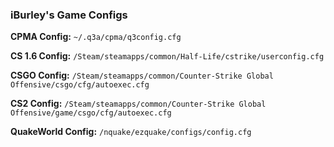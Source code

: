 ### iBurley's Game Configs

**CPMA Config:**
`~/.q3a/cpma/q3config.cfg`

**CS 1.6 Config:**
`/Steam/steamapps/common/Half-Life/cstrike/userconfig.cfg`

**CSGO Config:**
`/Steam/steamapps/common/Counter-Strike Global Offensive/csgo/cfg/autoexec.cfg`

**CS2 Config:**
`/Steam/steamapps/common/Counter-Strike Global Offensive/game/csgo/cfg/autoexec.cfg`

**QuakeWorld Config:**
`/nquake/ezquake/configs/config.cfg`

